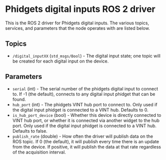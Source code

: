 Phidgets digital inputs ROS 2 driver
==================================

This is the ROS 2 driver for Phidgets digital inputs.  The various topics, services, and parameters that the node operates with are listed below.

Topics
------
* `/digital_inputXX` (`std_msgs/Bool`) - The digital input state; one topic will be created for each digital input on the device.

Parameters
----------
* `serial` (int) - The serial number of the phidgets digital input to connect to.  If -1 (the default), connects to any digital input phidget that can be found.
* `hub_port` (int) - The phidgets VINT hub port to connect to.  Only used if the digital input phidget is connected to a VINT hub.  Defaults to 0.
* `is_hub_port_device` (bool) - Whether this device is directly connected to VINT hub port, or whether it is connected via another widget to the hub port.  Only used if the digital input phidget is connected to a VINT hub.  Defaults to false.
* `publish_rate` (double) - How often the driver will publish data on the ROS topic.  If 0 (the default), it will publish every time there is an update from the device.  If positive, it will publish the data at that rate regardless of the acquisition interval.
